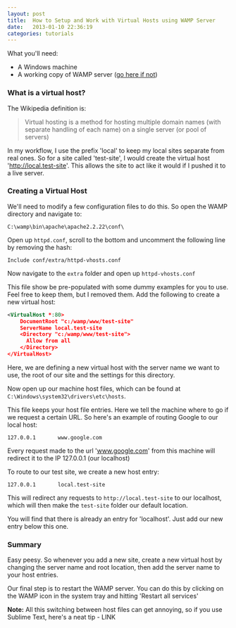 ```yaml
---
layout: post
title:  How to Setup and Work with Virtual Hosts using WAMP Server
date:   2013-01-10 22:36:19
categories: tutorials
---
```


What you'll need:

* A Windows machine
* A working copy of WAMP server ([go here if not](/tutorial/setting-up-a-wamp-server-on-windows))

### What is a virtual host?

The Wikipedia definition is:

> Virtual hosting is a method for hosting multiple domain names (with separate handling of each name) on a single server (or pool of servers)

In my workflow, I use the prefix 'local' to keep my local sites separate from real ones. So for a site called 'test-site', I would create the virtual host 'http://local.test-site'. This allows the site to act like it would if I pushed it to a live server.

### Creating a Virtual Host

We'll need to modify a few configuration files to do this. So open the WAMP directory and navigate to:

```
C:\wamp\bin\apache\apache2.2.22\conf\
```

Open up `httpd.conf`, scroll to the bottom and uncomment the following line by removing the hash:

```
Include conf/extra/httpd-vhosts.conf
```

Now navigate to the `extra` folder and open up `httpd-vhosts.conf`

This file show be pre-populated with some dummy examples for you to use. Feel free to keep them, but I removed them. Add the following to create a new virtual host:

```xml
<VirtualHost *:80>
    DocumentRoot "c:/wamp/www/test-site"
    ServerName local.test-site
    <Directory "c:/wamp/www/test-site">
      Allow from all
    </Directory>
</VirtualHost>
```

Here, we are defining a new virtual host with the server name we want to use, the root of our site and the settings for this directory.

Now open up our machine host files, which can be found at `C:\Windows\system32\drivers\etc\hosts`.

This file keeps your host file entries. Here we tell the machine where to go if we request a certain URL. So here's an example of routing Google to our local host:

```
127.0.0.1       www.google.com
```

Every request made to the url 'www.google.com' from this machine will redirect it to the IP 127.0.0.1 (our localhost)

To route to our test site, we create a new host entry:

```
127.0.0.1       local.test-site
```

This will redirect any requests to `http://local.test-site` to our localhost, which will then make the `test-site` folder our default location.

You will find that there is already an entry for 'localhost'. Just add our new entry below this one.

### Summary

Easy peesy. So whenever you add a new site, create a new virtual host by changing the server name and root location, then add the server name to your host entries.

Our final step is to restart the WAMP server. You can do this by clicking on the WAMP icon in the system tray and hitting 'Restart all services'

**Note:** All this switching between host files can get annoying, so if you use Sublime Text, here's a neat tip - LINK
